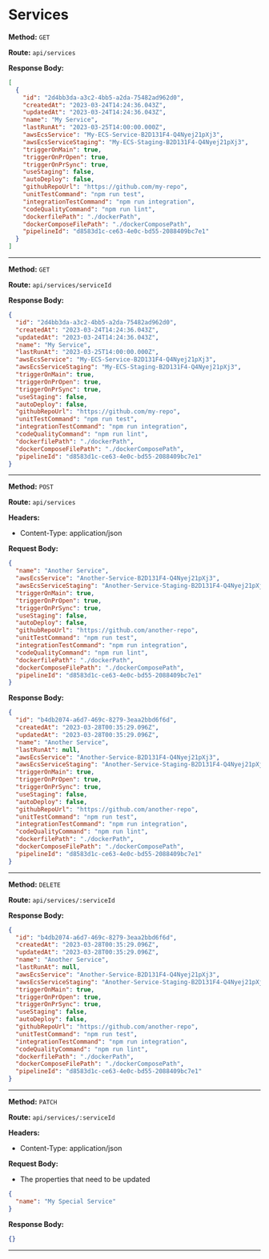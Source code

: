 # Services

**Method:** `GET`

**Route:** `api/services`

**Response Body:**

```json
[
  {
    "id": "2d4bb3da-a3c2-4bb5-a2da-75482ad962d0",
    "createdAt": "2023-03-24T14:24:36.043Z",
    "updatedAt": "2023-03-24T14:24:36.043Z",
    "name": "My Service",
    "lastRunAt": "2023-03-25T14:00:00.000Z",
    "awsEcsService": "My-ECS-Service-B2D131F4-Q4Nyej21pXj3",
    "awsEcsServiceStaging": "My-ECS-Staging-B2D131F4-Q4Nyej21pXj3",
    "triggerOnMain": true,
    "triggerOnPrOpen": true,
    "triggerOnPrSync": true,
    "useStaging": false,
    "autoDeploy": false,
    "githubRepoUrl": "https://github.com/my-repo",
    "unitTestCommand": "npm run test",
    "integrationTestCommand": "npm run integration",
    "codeQualityCommand": "npm run lint",
    "dockerfilePath": "./dockerPath",
    "dockerComposeFilePath": "./dockerComposePath",
    "pipelineId": "d8583d1c-ce63-4e0c-bd55-2088409bc7e1"
  }
]
```

---

**Method:** `GET`

**Route:** `api/services/serviceId`

**Response Body:**

```json
{
  "id": "2d4bb3da-a3c2-4bb5-a2da-75482ad962d0",
  "createdAt": "2023-03-24T14:24:36.043Z",
  "updatedAt": "2023-03-24T14:24:36.043Z",
  "name": "My Service",
  "lastRunAt": "2023-03-25T14:00:00.000Z",
  "awsEcsService": "My-ECS-Service-B2D131F4-Q4Nyej21pXj3",
  "awsEcsServiceStaging": "My-ECS-Staging-B2D131F4-Q4Nyej21pXj3",
  "triggerOnMain": true,
  "triggerOnPrOpen": true,
  "triggerOnPrSync": true,
  "useStaging": false,
  "autoDeploy": false,
  "githubRepoUrl": "https://github.com/my-repo",
  "unitTestCommand": "npm run test",
  "integrationTestCommand": "npm run integration",
  "codeQualityCommand": "npm run lint",
  "dockerfilePath": "./dockerPath",
  "dockerComposeFilePath": "./dockerComposePath",
  "pipelineId": "d8583d1c-ce63-4e0c-bd55-2088409bc7e1"
}
```

---

**Method:** `POST`

**Route:** `api/services`

**Headers:**

- Content-Type: application/json

**Request Body:**

```json
{
  "name": "Another Service",
  "awsEcsService": "Another-Service-B2D131F4-Q4Nyej21pXj3",
  "awsEcsServiceStaging": "Another-Service-Staging-B2D131F4-Q4Nyej21pXj3",
  "triggerOnMain": true,
  "triggerOnPrOpen": true,
  "triggerOnPrSync": true,
  "useStaging": false,
  "autoDeploy": false,
  "githubRepoUrl": "https://github.com/another-repo",
  "unitTestCommand": "npm run test",
  "integrationTestCommand": "npm run integration",
  "codeQualityCommand": "npm run lint",
  "dockerfilePath": "./dockerPath",
  "dockerComposeFilePath": "./dockerComposePath",
  "pipelineId": "d8583d1c-ce63-4e0c-bd55-2088409bc7e1"
}
```

**Response Body:**

```json
{
  "id": "b4db2074-a6d7-469c-8279-3eaa2bbd6f6d",
  "createdAt": "2023-03-28T00:35:29.096Z",
  "updatedAt": "2023-03-28T00:35:29.096Z",
  "name": "Another Service",
  "lastRunAt": null,
  "awsEcsService": "Another-Service-B2D131F4-Q4Nyej21pXj3",
  "awsEcsServiceStaging": "Another-Service-Staging-B2D131F4-Q4Nyej21pXj3",
  "triggerOnMain": true,
  "triggerOnPrOpen": true,
  "triggerOnPrSync": true,
  "useStaging": false,
  "autoDeploy": false,
  "githubRepoUrl": "https://github.com/another-repo",
  "unitTestCommand": "npm run test",
  "integrationTestCommand": "npm run integration",
  "codeQualityCommand": "npm run lint",
  "dockerfilePath": "./dockerPath",
  "dockerComposeFilePath": "./dockerComposePath",
  "pipelineId": "d8583d1c-ce63-4e0c-bd55-2088409bc7e1"
}
```

---

**Method:** `DELETE`

**Route:** `api/services/:serviceId`

**Response Body:**

```json
{
  "id": "b4db2074-a6d7-469c-8279-3eaa2bbd6f6d",
  "createdAt": "2023-03-28T00:35:29.096Z",
  "updatedAt": "2023-03-28T00:35:29.096Z",
  "name": "Another Service",
  "lastRunAt": null,
  "awsEcsService": "Another-Service-B2D131F4-Q4Nyej21pXj3",
  "awsEcsServiceStaging": "Another-Service-Staging-B2D131F4-Q4Nyej21pXj3",
  "triggerOnMain": true,
  "triggerOnPrOpen": true,
  "triggerOnPrSync": true,
  "useStaging": false,
  "autoDeploy": false,
  "githubRepoUrl": "https://github.com/another-repo",
  "unitTestCommand": "npm run test",
  "integrationTestCommand": "npm run integration",
  "codeQualityCommand": "npm run lint",
  "dockerfilePath": "./dockerPath",
  "dockerComposeFilePath": "./dockerComposePath",
  "pipelineId": "d8583d1c-ce63-4e0c-bd55-2088409bc7e1"
}
```

---

**Method:** `PATCH`

**Route:** `api/services/:serviceId`

**Headers:**

- Content-Type: application/json

**Request Body:**

- The properties that need to be updated

```json
{
  "name": "My Special Service"
}
```

**Response Body:**

```json
{}
```

---
